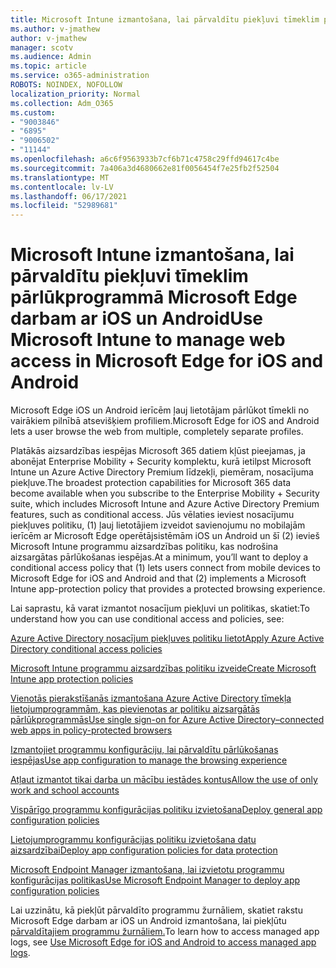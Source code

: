 ```yaml
---
title: Microsoft Intune izmantošana, lai pārvaldītu piekļuvi tīmeklim pārlūkprogrammā Microsoft Edge darbam ar iOS un Android
ms.author: v-jmathew
author: v-jmathew
manager: scotv
ms.audience: Admin
ms.topic: article
ms.service: o365-administration
ROBOTS: NOINDEX, NOFOLLOW
localization_priority: Normal
ms.collection: Adm_O365
ms.custom:
- "9003846"
- "6895"
- "9006502"
- "11144"
ms.openlocfilehash: a6c6f9563933b7cf6b71c4758c29ffd94617c4be
ms.sourcegitcommit: 7a406a3d4680662e81f0056454f7e25fb2f52504
ms.translationtype: MT
ms.contentlocale: lv-LV
ms.lasthandoff: 06/17/2021
ms.locfileid: "52989681"
---
```

# <a name="use-microsoft-intune-to-manage-web-access-in-microsoft-edge-for-ios-and-android"></a><span data-ttu-id="e3438-102">Microsoft Intune izmantošana, lai pārvaldītu piekļuvi tīmeklim pārlūkprogrammā Microsoft Edge darbam ar iOS un Android</span><span class="sxs-lookup"><span data-stu-id="e3438-102">Use Microsoft Intune to manage web access in Microsoft Edge for iOS and Android</span></span>

<span data-ttu-id="e3438-103">Microsoft Edge iOS un Android ierīcēm ļauj lietotājam pārlūkot tīmekli no vairākiem pilnībā atsevišķiem profiliem.</span><span class="sxs-lookup"><span data-stu-id="e3438-103">Microsoft Edge for iOS and Android lets a user browse the web from multiple, completely separate profiles.</span></span>

<span data-ttu-id="e3438-104">Platākās aizsardzības iespējas Microsoft 365 datiem kļūst pieejamas, ja abonējat Enterprise Mobility + Security komplektu, kurā ietilpst Microsoft Intune un Azure Active Directory Premium līdzekļi, piemēram, nosacījuma piekļuve.</span><span class="sxs-lookup"><span data-stu-id="e3438-104">The broadest protection capabilities for Microsoft 365 data become available when you subscribe to the Enterprise Mobility + Security suite, which includes Microsoft Intune and Azure Active Directory Premium features, such as conditional access.</span></span> <span data-ttu-id="e3438-105">Jūs vēlaties ieviest nosacījumu piekļuves politiku, (1) ļauj lietotājiem izveidot savienojumu no mobilajām ierīcēm ar Microsoft Edge operētājsistēmām iOS un Android un šī (2) ievieš Microsoft Intune programmu aizsardzības politiku, kas nodrošina aizsargātas pārlūkošanas iespējas.</span><span class="sxs-lookup"><span data-stu-id="e3438-105">At a minimum, you’ll want to deploy a conditional access policy that (1) lets users connect from mobile devices to Microsoft Edge for iOS and Android and that (2) implements a Microsoft Intune app-protection policy that provides a protected browsing experience.</span></span>

<span data-ttu-id="e3438-106">Lai saprastu, kā varat izmantot nosacījum piekļuvi un politikas, skatiet:</span><span class="sxs-lookup"><span data-stu-id="e3438-106">To understand how you can use conditional access and policies, see:</span></span>

[<span data-ttu-id="e3438-107">Azure Active Directory nosacījum piekļuves politiku lietot</span><span class="sxs-lookup"><span data-stu-id="e3438-107">Apply Azure Active Directory conditional access policies</span></span>](https://go.microsoft.com/fwlink/?linkid=2132481)

[<span data-ttu-id="e3438-108">Microsoft Intune programmu aizsardzības politiku izveide</span><span class="sxs-lookup"><span data-stu-id="e3438-108">Create Microsoft Intune app protection policies</span></span>](https://go.microsoft.com/fwlink/?linkid=2132651)

[<span data-ttu-id="e3438-109">Vienotās pierakstīšanās izmantošana Azure Active Directory tīmekļa lietojumprogrammām, kas pievienotas ar politiku aizsargātās pārlūkprogrammās</span><span class="sxs-lookup"><span data-stu-id="e3438-109">Use single sign-on for Azure Active Directory–connected web apps in policy-protected browsers</span></span>](https://go.microsoft.com/fwlink/?linkid=2132482)

[<span data-ttu-id="e3438-110">Izmantojiet programmu konfigurāciju, lai pārvaldītu pārlūkošanas iespējas</span><span class="sxs-lookup"><span data-stu-id="e3438-110">Use app configuration to manage the browsing experience</span></span>](https://go.microsoft.com/fwlink/?linkid=2132483)

[<span data-ttu-id="e3438-111">Atļaut izmantot tikai darba un mācību iestādes kontus</span><span class="sxs-lookup"><span data-stu-id="e3438-111">Allow the use of only work and school accounts</span></span>](https://go.microsoft.com/fwlink/?linkid=2132652)

[<span data-ttu-id="e3438-112">Vispārīgo programmu konfigurācijas politiku izvietošana</span><span class="sxs-lookup"><span data-stu-id="e3438-112">Deploy general app configuration policies</span></span>](https://go.microsoft.com/fwlink/?linkid=2132653)

[<span data-ttu-id="e3438-113">Lietojumprogrammu konfigurācijas politiku izvietošana datu aizsardzībai</span><span class="sxs-lookup"><span data-stu-id="e3438-113">Deploy app configuration policies for data protection</span></span>](https://go.microsoft.com/fwlink/?linkid=2132654)

[<span data-ttu-id="e3438-114">Microsoft Endpoint Manager izmantošana, lai izvietotu programmu konfigurācijas politikas</span><span class="sxs-lookup"><span data-stu-id="e3438-114">Use Microsoft Endpoint Manager to deploy app configuration policies</span></span>](https://go.microsoft.com/fwlink/?linkid=2132707)

<span data-ttu-id="e3438-115">Lai uzzinātu, kā piekļūt pārvaldīto programmu žurnāliem, skatiet rakstu Microsoft Edge darbam ar iOS un Android izmantošana, lai piekļūtu [pārvaldītajiem programmu žurnāliem.](https://go.microsoft.com/fwlink/?linkid=2132578)</span><span class="sxs-lookup"><span data-stu-id="e3438-115">To learn how to access managed app logs, see [Use Microsoft Edge for iOS and Android to access managed app logs](https://go.microsoft.com/fwlink/?linkid=2132578).</span></span>
